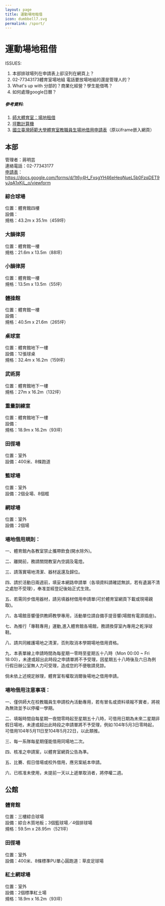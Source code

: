 ```yaml
---
layout: page
title: 運動場地租借
icon: dumbbell7.svg
permalink: /sport/
---
```

# 運動場地租借
ISSUES:

1. 本部排球場列在申請表上卻沒列在網頁上？
2. 02-77343173體育室場地組 電話要放場地組的還是管理人的？
3. What's up with 分部的？商業化經營？學生能借嗎？
4. 如何處理google日曆？

##### 參考資料:
1. [師大體育室：場地租借](http://www.phr.ntnu.edu.tw/place1/property.php?class=101)
2. [坪數計算機](http://annion.kingbig.idv.tw/tool/?p=329)
3. [國立臺灣師範大學體育室教職員生場地借用申請表](https://docs.google.com/forms/d/1t6y4H_FxsgYH46eHeqNueL5b0FzqDET9yJqA1xKjL_o/viewform)（原以iframe嵌入網頁）

## 本部
管理者：蔣明芸<br/>
連絡電話：02-77343177<br/>
[申請表](https://docs.google.com/forms/d/1t6y4H_FxsgYH46eHeqNueL5b0FzqDET9yJqA1xKjL_o/viewform)：https://docs.google.com/forms/d/1t6y4H_FxsgYH46eHeqNueL5b0FzqDET9yJqA1xKjL_o/viewform
### 綜合球場
位置：體育館四樓<br/>
設備：<br/>
規格：43.2m x 35.1m（459坪）
### 大韻律房
位置：體育館一樓<br/>
規格：21.6m x 13.5m（88坪）
### 小韻律房
位置：體育館一樓<br/>
規格：13.5m x 13.5m（55坪）
### 體操館
位置：體育館一樓<br/>
設備：<br/>
規格：40.5m x 21.6m（265坪）
### 桌球室
位置：體育館地下一樓<br/>
設備：12張球桌<br/>
規格：32.4m x 16.2m（159坪）
### 武術房
位置：體育館地下一樓<br/>
規格：27m x 16.2m（132坪）
### 重量訓練室
位置：體育館地下一樓<br/>
設備：<br/>
規格：18.9m x 16.2m（93坪）
### 田徑場
位置：室外<br/>
設備：400米、8條跑道
### 籃球場
位置：室外<br/>
設備：2個全場、8個框
### 網球場
位置：室外<br/>
設備：2個場
### 場地借用規則：
一、體育館內各教室禁止攜帶飲食(開水除外)。

二、離開前，務請關閉教室內空調及電燈。

三、請落實場地清潔、器材返還及歸位。

四、請於活動日兩週前，填妥本網路申請單（各項資料請確認無誤，若有遺漏不清之處恕不受理），奉准並經登記後始正式生效。

五、若需同步借用器材，請另填器材借用申請單(可於體育室網頁下載或現場親取)。

六、各場館音響僅供教師教學專用，活動單位請自備手提音響(場館有電源插座)。

七、為推行「專鞋專用」運動,進入體育館各場館，務請換穿室內專用之乾淨球鞋。

八、請共同維護場地之清潔，否則取消本學期場地借用資格。

九、本表單線上申請時間為每星期一零時至星期五十八時（Mon 00:00 ~ Fri 18:00），未達或超出此時段之申請單將不予受理，因星期五十八時後及六日為例行假日辦公室無人力可受理，造成您的不便敬請見諒。

倘未依上述規定辦理，體育室有權取消爾後場地之借用申請。

### 場地借用注意事項：
一、僅供師大在校教職員生申請校內活動專用，若有冒名或資料填報不實者，將視為無效並予以停權一學期。

二、填報時間自每星期一夜間零時起至星期五十八時，可借用日期為未來二星期非假日場地，未達或超出此時段之申請單將不予受理，例如:104年5月3日零時起，可借用104年5月11日至104年5月22日，以此類推。

三、每一系隊每星期僅能借用同場地二次。

四、核准之申請案，以體育室網頁公告為準。

五、比賽、假日借場或校外借用，應另案紙本申請。

六、已核准未使用，未提前一天以上遞單取消者，將停權二週。

## 公館
### 體育館
位置：三樓綜合球場<br/>
設備：綜合木質地板；3個籃球場／4個排球場<br/>
規格：59.5m x 28.95m（521坪）
### 田徑場
位置：室外<br/>
設備：400米、8條標準PU單心圓跑道：草皮足球場<br/>
### 紅土網球場
位置：室外<br/>
設備：2個標準紅土場<br/>
規格：18.9m x 16.2m（93坪）
